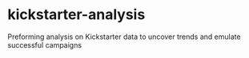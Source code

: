 # kickstarter-analysis
Preforming analysis on Kickstarter data to uncover trends and emulate successful campaigns 
